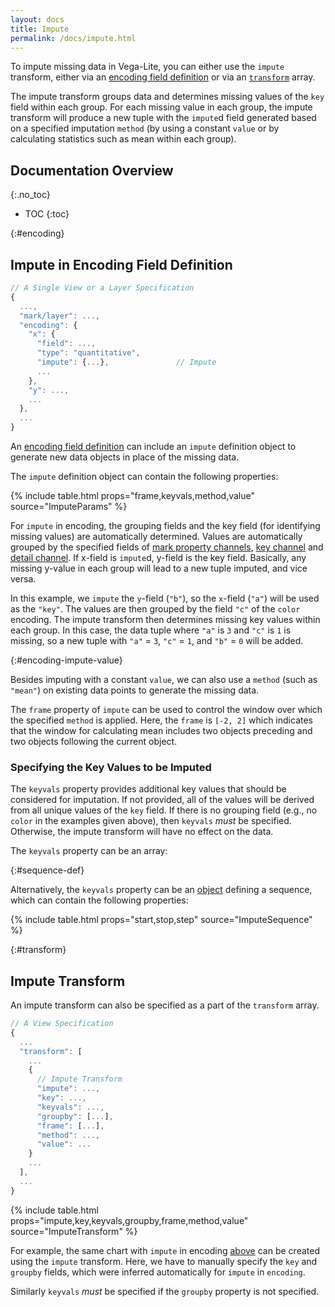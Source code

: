 ```yaml
---
layout: docs
title: Impute
permalink: /docs/impute.html
---
```


To impute missing data in Vega-Lite, you can either use the `impute` transform, either via an [encoding field definition](#encoding) or via an [`transform`](#transform) array.

The impute transform groups data and determines missing values of the `key` field within each group. For each missing value in each group, the impute transform will produce a new tuple with the `impute`d field generated based on a specified imputation `method` (by using a constant `value` or by calculating statistics such as mean within each group).

<!-- prettier-ignore-start -->

## Documentation Overview

{:.no_toc}

- TOC {:toc}
  <!-- prettier-ignore-end -->

{:#encoding}

## Impute in Encoding Field Definition

```js
// A Single View or a Layer Specification
{
  ...,
  "mark/layer": ...,
  "encoding": {
    "x": {
      "field": ...,
      "type": "quantitative",
      "impute": {...},               // Impute
      ...
    },
    "y": ...,
    ...
  },
  ...
}
```

An [encoding field definition](encoding.html#field-def) can include an `impute` definition object to generate new data objects in place of the missing data.

The `impute` definition object can contain the following properties:

{% include table.html props="frame,keyvals,method,value" source="ImputeParams" %}

For `impute` in encoding, the grouping fields and the key field (for identifying missing values) are automatically determined. Values are automatically grouped by the specified fields of [mark property channels](encoding.html#mark-prop), [key channel](encoding.html#key) and [detail channel](encoding.html#detail). If x-field is `impute`d, y-field is the key field. Basically, any missing y-value in each group will lead to a new tuple imputed, and vice versa.

In this example, we `impute` the `y`-field (`"b"`), so the `x`-field (`"a"`) will be used as the `"key"`. The values are then grouped by the field `"c"` of the `color` encoding. The impute transform then determines missing key values within each group. In this case, the data tuple where `"a"` is `3` and `"c"` is `1` is missing, so a new tuple with `"a"` = `3`, `"c"` = `1`, and `"b"` = `0` will be added.

{:#encoding-impute-value}

<div class="vl-example" data-name="line_impute_value"></div>

Besides imputing with a constant `value`, we can also use a `method` (such as `"mean"`) on existing data points to generate the missing data.

<div class="vl-example" data-name="line_impute_method"></div>

The `frame` property of `impute` can be used to control the window over which the specified `method` is applied. Here, the `frame` is `[-2, 2]` which indicates that the window for calculating mean includes two objects preceding and two objects following the current object.

<div class="vl-example" data-name="line_impute_frame"></div>

### Specifying the Key Values to be Imputed

The `keyvals` property provides additional key values that should be considered for imputation. If not provided, all of the values will be derived from all unique values of the `key` field. If there is no grouping field (e.g., no `color` in the examples given above), then `keyvals` _must_ be specified. Otherwise, the impute transform will have no effect on the data.

The `keyvals` property can be an array:

<div class="vl-example" data-name="line_encoding_impute_keyvals"></div>

{:#sequence-def}

Alternatively, the `keyvals` property can be an [object](#sequence-def) defining a sequence, which can contain the following properties:

{% include table.html props="start,stop,step" source="ImputeSequence" %}

<div class="vl-example" data-name="line_encoding_impute_keyvals_sequence"></div>

{:#transform}

## Impute Transform

An impute transform can also be specified as a part of the `transform` array.

```js
// A View Specification
{
  ...
  "transform": [
    ...
    {
      // Impute Transform
      "impute": ...,
      "key": ...,
      "keyvals": ...,
      "groupby": [...],
      "frame": [...],
      "method": ...,
      "value": ...
    }
    ...
  ],
  ...
}
```

{% include table.html props="impute,key,keyvals,groupby,frame,method,value" source="ImputeTransform" %}

For example, the same chart with `impute` in encoding [above]("#encoding-impute-value") can be created using the `impute` transform. Here, we have to manually specify the `key` and `groupby` fields, which were inferred automatically for `impute` in `encoding`.

<div class="vl-example" data-name="line_impute_transform_value"></div>

<div class="vl-example" data-name="line_impute_transform_frame"></div>

Similarly `keyvals` _must_ be specified if the `groupby` property is not specified.

<div class="vl-example" data-name="line_impute_keyvals"></div>
